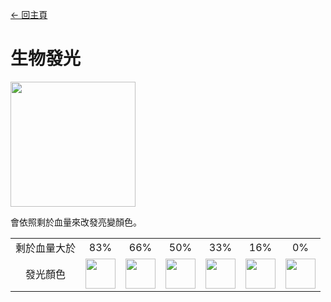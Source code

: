 [← 回主頁](../)
# 生物發光

<img src="https://i.imgur.com/9nNApbn.png" width="200"/>

會依照剩於血量來改發亮變顏色。

<table>
    <tr>
        <td align="center">剩於血量大於</td>
        <td align="center">83%</td>
        <td align="center">66%</td>
        <td align="center">50%</td>
        <td align="center">33%</td>
        <td align="center">16%</td>
        <td align="center">0%</td>
    </tr>
    <tr>
        <td align="center">發光顏色</td>
        <td><img src="https://singlecolorimage.com/get/55ff55/40x40" height="48"/></td>
        <td><img src="https://singlecolorimage.com/get/00aa00/40x40" height="48"/></td>
        <td><img src="https://singlecolorimage.com/get/ffff55/40x40" height="48"/></td>
        <td><img src="https://singlecolorimage.com/get/ffaa00/40x40" height="48"/></td>
        <td><img src="https://singlecolorimage.com/get/ff5555/40x40" height="48"/></td>
        <td><img src="https://singlecolorimage.com/get/aa0000/40x40" height="48"/></td>
    </tr>
</table>
